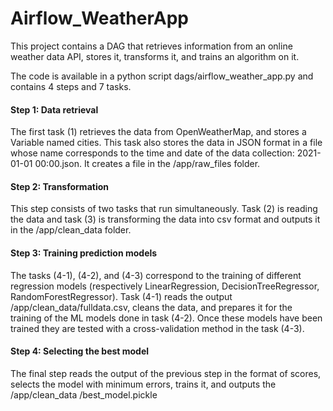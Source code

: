 # Airflow_WeatherApp

This project contains a DAG that retrieves information from an online weather data API, stores it, transforms it, and trains an algorithm on it.

The code is available in a python script dags/airflow_weather_app.py and contains 4 steps and 7 tasks.

#### Step 1: Data retrieval
The first task (1) retrieves the data from OpenWeatherMap, and stores a Variable named cities. This task also stores the data in JSON format in a file whose name corresponds to the time and date of the data collection: 2021-01-01 00:00.json. It creates a file in the /app/raw_files folder.
#### Step 2: Transformation
This step consists of two tasks that run simultaneously. Task (2) is reading the data and task (3) is transforming the data into csv format and outputs it in the /app/clean_data folder.
#### Step 3: Training prediction models
The tasks (4-1), (4-2), and (4-3) correspond to the training of different regression models (respectively LinearRegression, DecisionTreeRegressor, RandomForestRegressor). 
Task (4-1) reads the output /app/clean_data/fulldata.csv, cleans the data, and prepares it for the training of the ML models done in task (4-2).
Once these models have been trained they are tested with a cross-validation method in the task (4-3).
#### Step 4: Selecting the best model
The final step reads the output of the previous step in the format of scores, selects the model with minimum errors, trains it, and outputs the /app/clean_data
/best_model.pickle


